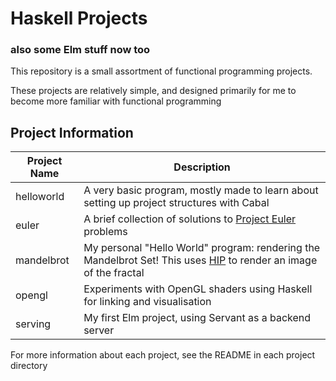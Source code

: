 # Haskell Projects
### also some Elm stuff now too
This repository is a small assortment of functional programming projects.

These projects are relatively simple, and designed primarily for me to become more familiar with functional programming

## Project Information
| Project Name | Description |
| ------------ | ----------- |
| helloworld | A very basic program, mostly made to learn about setting up project structures with Cabal |
| euler | A brief collection of solutions to [Project Euler](https://projecteuler.net/) problems |
| mandelbrot | My personal "Hello World" program: rendering the Mandelbrot Set! This uses [HIP](http://hackage.haskell.org/package/hip) to render an image of the fractal |
| opengl | Experiments with OpenGL shaders using Haskell for linking and visualisation |
| serving | My first Elm project, using Servant as a backend server |

For more information about each project, see the README in each project directory